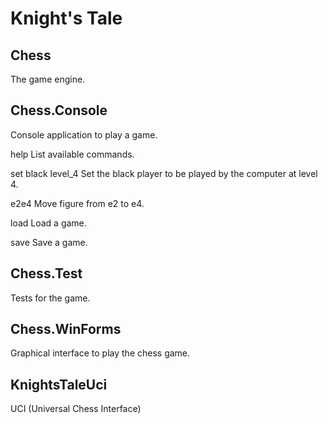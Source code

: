 # Knight's Tale

## Chess
The game engine.

## Chess.Console
Console application to play a game.

help
	List available commands.

set black level_4
	Set the black player to be played by the computer at level 4.

e2e4
	Move figure from e2 to e4.

load
	Load a game.

save
	Save a game.

## Chess.Test
Tests for the game.

## Chess.WinForms
Graphical interface to play the chess game.

## KnightsTaleUci
UCI (Universal Chess Interface)